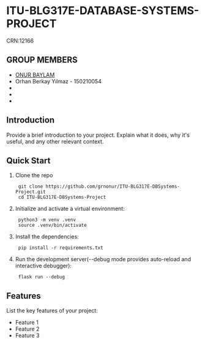 # ITU-BLG317E-DATABASE-SYSTEMS-PROJECT

CRN:12166

## GROUP MEMBERS

- [ONUR BAYLAM](#mem)
- Orhan Berkay Yılmaz - 150210054
-
-
-

## Introduction

Provide a brief introduction to your project. Explain what it does, why it's useful, and any other relevant context.

## Quick Start

1. Clone the repo

        git clone https://github.com/grnonur/ITU-BLG317E-DBSystems-Project.git
        cd ITU-BLG317E-DBSystems-Project

2. Initialize and activate a virtual environment:

        python3 -m venv .venv
        source .venv/bin/activate

3. Install the dependencies:

        pip install -r requirements.txt

4. Run the development server(--debug mode provides auto-reload and interactive debugger):

        flask run --debug

## Features

List the key features of your project:

- Feature 1
- Feature 2
- Feature 3
